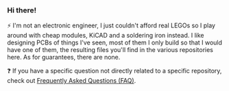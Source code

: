 ### Hi there!
⚡ I'm not an electronic engineer, I just couldn't afford real LEGOs so I play around with cheap modules, KiCAD and a soldering iron instead. I like designing PCBs of things I've seen, most of them I only build so that I would have one of them, the resulting files you'll find in the various repositories here. As for guarantees, there are none.

❓ If you have a specific question not directly related to a specific repository, check out [Frequently Asked Questions (FAQ)](https://github.com/tebl/tebl/blob/main/faq.md).
